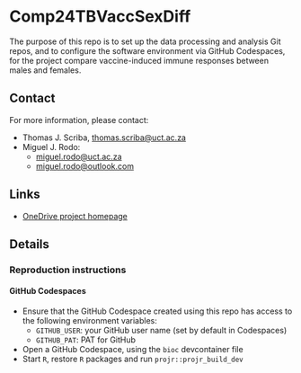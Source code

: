 <!-- README.md is generated from README.Rmd. Please edit that file -->

# Comp24TBVaccSexDiff

<!-- badges: start -->
<!-- badges: end -->

The purpose of this repo is to set up the data processing and
analysis Git repos, and to configure the software environment
via GitHub Codespaces, for the project
compare vaccine-induced immune responses between males and females.

## Contact

For more information, please contact:
- Thomas J. Scriba, thomas.scriba@uct.ac.za
- Miguel J. Rodo:
  - miguel.rodo@uct.ac.za
  - miguel.rodo@outlook.com

## Links

- [OneDrive project homepage](https://uctcloud-my.sharepoint.com/:f:/r/personal/01463748_wf_uct_ac_za/Documents/Projects/Project24TBVaccSexDiff?csf=1&web=1&e=eIMJIM)

## Details

### Reproduction instructions

#### GitHub Codespaces

- Ensure that the GitHub Codespace created using this repo has access to the following environment variables:
  - `GITHUB_USER`: your GitHub user name (set by default in Codespaces)
  - `GITHUB_PAT`: PAT for GitHub
- Open a GitHub Codespace, using the `bioc` devcontainer file
- Start `R`, restore `R` packages and run `projr::projr_build_dev`
